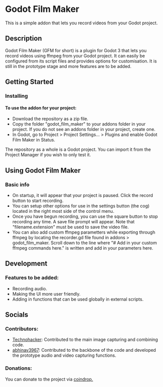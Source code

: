 # Godot Film Maker

This is a simple addon that lets you record videos from your Godot project. 

## Description

Godot Film Maker (GFM for short) is a plugin for Godot 3 that lets you record videos using ffmpeg from your Godot project. 
It can easily be configured from its script files and provides options for customisation. 
It is still in the prototype stage and more features are to be added.

## Getting Started

### Installing

#### To use the addon for your project:
* Download the repository as a zip file.
* Copy the folder "godot_film_maker" to your addons folder in your project. If you do not see an addons folder in your project, create one.
* In Godot, go to Project > Project Settings... > Plugins and enable Godot Film Maker in Status.

The repository as a whole is a Godot project. You can import it from the Project Manager if you wish to only test it.

## Using Godot Film Maker

### Basic info
* On startup, it will appear that your project is paused. Click the record button to start recording.
* You can setup other options for use in the settings button (the cog) located in the right most side of the control menu. 
* Once you have begun recording, you can use the square button to stop recording any time. A save file prompt will appear. 
 Note that "filename.extension" must be used to save the video file. 
* You can also add custom ffmpeg parametters while exporting through ffmpeg by locating the recorder.gd file found in addons > godot_film_maker. Scroll down to the line where "# Add in your custom ffmpeg commands here." is written and add in your parameters here.

## Development

### Features to be added:
* Recording audio.
* Making the UI more user friendly.
* Adding in functions that can be used globally in external scripts.


## Socials

### Contributors:
* [Technohacker](https://github.com/Technohacker): Contributed to the main image capturing and combining code. 
* [abhinav3967](https://github.com/abhinav3967): Contributed to the backbone of the code and developed the prototype audio and video capturing functions. 

### Donations:
You can donate to the project via [coindrop.](https://coindrop.to/simonknowsstuff)

